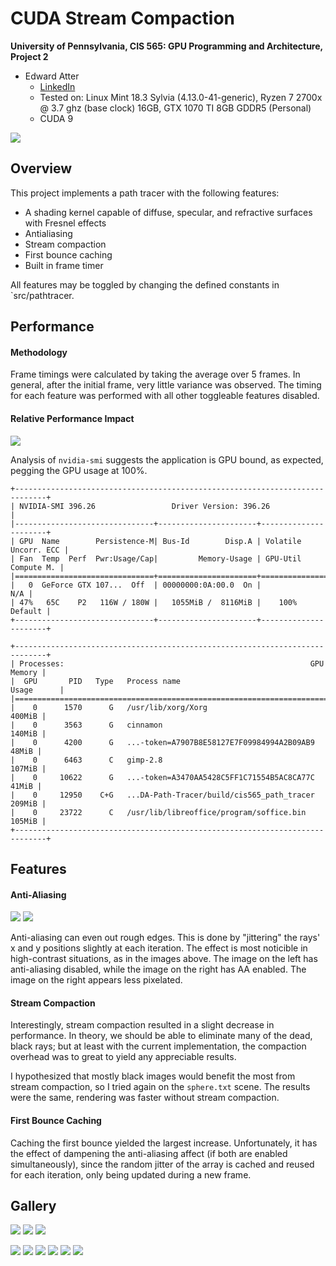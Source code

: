 CUDA Stream Compaction
======================

**University of Pennsylvania, CIS 565: GPU Programming and Architecture, Project 2**

* Edward Atter
  * [LinkedIn](https://www.linkedin.com/in/atter/)
  * Tested on: Linux Mint 18.3 Sylvia (4.13.0-41-generic), Ryzen 7 2700x @ 3.7 ghz (base clock) 16GB, GTX 1070 TI 8GB GDDR5 (Personal)
  * CUDA 9

![](img/intro.png)

## Overview

This project implements a path tracer with the following features:
 - A shading kernel capable of diffuse, specular, and refractive surfaces with Fresnel effects
 - Antialiasing
 - Stream compaction
 - First bounce caching
 - Built in frame timer

All features may be toggled by changing the defined constants in `src/pathtracer.

## Performance


#### Methodology

Frame timings were calculated by taking the average over 5 frames. In general, after the initial frame, very little variance was observed. The timing for each feature was performed with all other toggleable features disabled.

#### Relative Performance Impact

![](img/relative-performance.png)

Analysis of `nvidia-smi` suggests the application is GPU bound, as expected, pegging the GPU usage at 100%.

    +-----------------------------------------------------------------------------+
    | NVIDIA-SMI 396.26                 Driver Version: 396.26                    |
    |-------------------------------+----------------------+----------------------+
    | GPU  Name        Persistence-M| Bus-Id        Disp.A | Volatile Uncorr. ECC |
    | Fan  Temp  Perf  Pwr:Usage/Cap|         Memory-Usage | GPU-Util  Compute M. |
    |===============================+======================+======================|
    |   0  GeForce GTX 107...  Off  | 00000000:0A:00.0  On |                  N/A |
    | 47%   65C    P2   116W / 180W |   1055MiB /  8116MiB |    100%      Default |
    +-------------------------------+----------------------+----------------------+
                                                                                   
    +-----------------------------------------------------------------------------+
    | Processes:                                                       GPU Memory |
    |  GPU       PID   Type   Process name                             Usage      |
    |=============================================================================|
    |    0      1570      G   /usr/lib/xorg/Xorg                           400MiB |
    |    0      3563      G   cinnamon                                     140MiB |
    |    0      4200      G   ...-token=A7907B8E58127E7F09984994A2B09AB9    48MiB |
    |    0      6463      C   gimp-2.8                                     107MiB |
    |    0     10622      G   ...-token=A3470AA5428C5FF1C71554B5AC8CA77C    41MiB |
    |    0     12950    C+G   ...DA-Path-Tracer/build/cis565_path_tracer   209MiB |
    |    0     23722      C   /usr/lib/libreoffice/program/soffice.bin     105MiB |
    +-----------------------------------------------------------------------------+


## Features

#### Anti-Aliasing

![](img/circle-no-aa.png) ![](img/circle-with-aa.png)

Anti-aliasing can even out rough edges. This is done by "jittering" the rays' x and y positions slightly at each iteration. The effect is most noticible in high-contrast situations, as in the images above. The image on the left has anti-aliasing disabled, while the image on the right has AA enabled. The image on the right appears less pixelated. 

#### Stream Compaction
Interestingly, stream compaction resulted in a slight decrease in performance. In theory, we should be able to eliminate many of the dead, black rays; but at least with the current implementation, the compaction overhead was to great to yield any appreciable results.

I hypothesized that mostly black images would benefit the most from stream compaction, so I tried again on the `sphere.txt` scene. The results were the same, rendering was faster without stream compaction.

#### First Bounce Caching
Caching the first bounce yielded the largest increase. Unfortunately, it has the effect of dampening the anti-aliasing affect (if both are enabled simultaneously), since the random jitter of the array is cached and reused for each iteration, only being updated during a new frame. 

## Gallery

![](img/l1.png)
![](img/m1.png) ![](img/m2.png)

![](img/g1.png) ![](img/g2.png)
![](img/g3.png) ![](img/g4.png)
![](img/g5.png) ![](img/g6.png)
